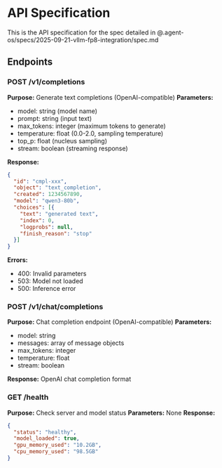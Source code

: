 # API Specification

This is the API specification for the spec detailed in @.agent-os/specs/2025-09-21-vllm-fp8-integration/spec.md

## Endpoints

### POST /v1/completions

**Purpose:** Generate text completions (OpenAI-compatible)
**Parameters:**
- model: string (model name)
- prompt: string (input text)
- max_tokens: integer (maximum tokens to generate)
- temperature: float (0.0-2.0, sampling temperature)
- top_p: float (nucleus sampling)
- stream: boolean (streaming response)

**Response:**
```json
{
  "id": "cmpl-xxx",
  "object": "text_completion",
  "created": 1234567890,
  "model": "qwen3-80b",
  "choices": [{
    "text": "generated text",
    "index": 0,
    "logprobs": null,
    "finish_reason": "stop"
  }]
}
```

**Errors:**
- 400: Invalid parameters
- 503: Model not loaded
- 500: Inference error

### POST /v1/chat/completions

**Purpose:** Chat completion endpoint (OpenAI-compatible)
**Parameters:**
- model: string
- messages: array of message objects
- max_tokens: integer
- temperature: float
- stream: boolean

**Response:** OpenAI chat completion format

### GET /health

**Purpose:** Check server and model status
**Parameters:** None
**Response:**
```json
{
  "status": "healthy",
  "model_loaded": true,
  "gpu_memory_used": "10.2GB",
  "cpu_memory_used": "98.5GB"
}
```